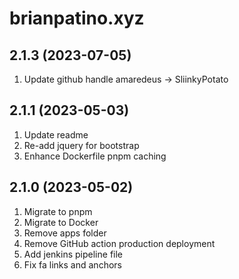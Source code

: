 # brianpatino.xyz

## 2.1.3 (2023-07-05)

1. Update github handle amaredeus -> SliinkyPotato

## 2.1.1 (2023-05-03)

1. Update readme
2. Re-add jquery for bootstrap
3. Enhance Dockerfile pnpm caching

## 2.1.0 (2023-05-02)

1. Migrate to pnpm
2. Migrate to Docker
3. Remove apps folder
4. Remove GitHub action production deployment
5. Add jenkins pipeline file
6. Fix fa links and anchors
